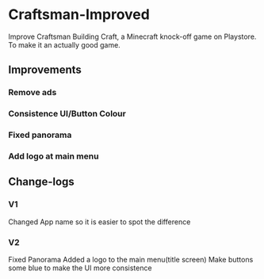 # Craftsman-Improved
Improve Craftsman Building Craft, a Minecraft knock-off game on Playstore. To make it an actually good game.
## Improvements
### Remove ads
### Consistence UI/Button Colour
### Fixed panorama
### Add logo at main menu
## Change-logs
### V1
Changed App name so it is easier to spot the difference
### V2
Fixed Panorama
Added a logo to the main menu(title screen)
Make buttons some blue to make the UI more consistence
